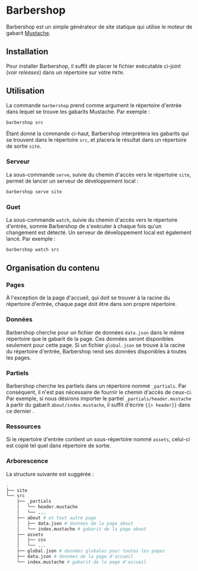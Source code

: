 # Barbershop

Barbershop est un simple générateur de site statique qui utilise le
moteur de gabarit [Mustache](https://mustache.github.io).

## Installation

Pour installer Barbershop, il suffit de placer le fichier exécutable
ci-joint (voir *releases*) dans un répertoire sur votre `PATH`.

## Utilisation

La commande `barbershop` prend comme argument le répertoire d'entrée
dans lequel se trouve les gabarits Mustache. Par exemple :

```sh
barbershop src
```

Étant donné la commande ci-haut, Barbershop interprètera les gabarits
qui se trouvent dans le répertoire `src`, et placera le résultat dans
un répertoire de sortie `site`.

### Serveur

La sous-commande `serve`, suivie du chemin d'accès vers le répertoire
`site`, permet de lancer un serveur de développement local :

```sh
barbershop serve site
```

### Guet

La sous-commande `watch`, suivie du chemin d'accès vers le
répertoire d'entrée, somme Barbershop de s'exécuter à chaque fois
qu'un changement est détecté. Un serveur de développement local est
également lancé. Par exemple :

```sh
barbershop watch src
```

## Organisation du contenu

### Pages

À l'exception de la page d'accueil, qui doit se trouver
à la racine du répertoire d'entrée, chaque page doit être dans son
propre répertoire.

### Données

Barbershop cherche pour un fichier de données `data.json` dans le
même répertoire que le gabarit de la page. Ces données seront
disponibles seulement pour cette page. Si un fichier `global.json`
se trouve à la racine du répertoire d'entrée, Barbershop rend ses
données disponibles à toutes les pages.

### Partiels

Barbershop cherche les partiels dans un répertoire nommé
`_partials`. Par conséquent, il n'est pas nécessaire de fournir
le chemin d'accès de ceux-ci. Par exemple, si nous désirons
importer le partiel `_partials/header.mustache` à partir du gabarit
`about/index.mustache`, il suffit d'écrire `{{> header}}` dans ce
dernier .

### Ressources

Si le répertoire d'entrée contient un sous-répertoire nommé
`assets`, celui-ci est copié tel quel dans répertoire de sortie.

### Arborescence

La structure suivante est suggérée :

```sh
.
├── site
└── src
    ├── _partials
    │   └── header.mustache
    │   └── ...
    ├── about # et tout autre page
    │   ├── data.json # données de la page about
    │   └── index.mustache # gabarit de la page about
    ├── assets
    │   ├── css
    │   └── ...
    ├── global.json # données globales pour toutes les pages
    ├── data.json # données de la page d'accueil
    └── index.mustache # gabarit de la page d'accueil
```